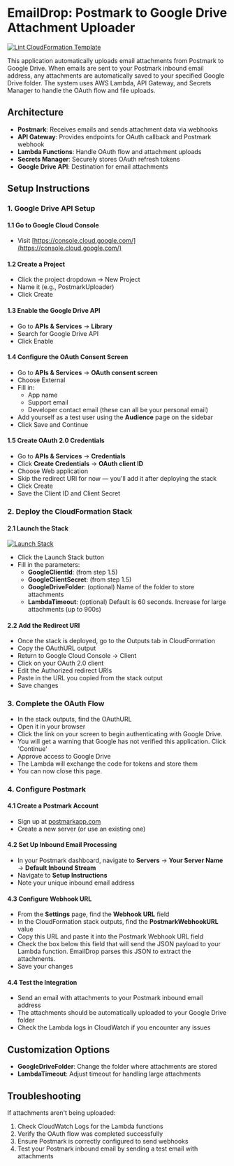 # EmailDrop: Postmark to Google Drive Attachment Uploader

[![Lint CloudFormation Template](https://github.com/kevinl95/EmailDrop/actions/workflows/main.yml/badge.svg)](https://github.com/kevinl95/EmailDrop/actions/workflows/main.yml)

This application automatically uploads email attachments from Postmark to Google Drive. When emails are sent to your Postmark inbound email address, any attachments are automatically saved to your specified Google Drive folder. The system uses AWS Lambda, API Gateway, and Secrets Manager to handle the OAuth flow and file uploads.

## Architecture

- **Postmark**: Receives emails and sends attachment data via webhooks
- **API Gateway**: Provides endpoints for OAuth callback and Postmark webhook
- **Lambda Functions**: Handle OAuth flow and attachment uploads
- **Secrets Manager**: Securely stores OAuth refresh tokens
- **Google Drive API**: Destination for email attachments

## Setup Instructions

### 1. Google Drive API Setup

#### 1.1 Go to Google Cloud Console
- Visit [https://console.cloud.google.com/](https://console.cloud.google.com/)

#### 1.2 Create a Project
- Click the project dropdown → New Project
- Name it (e.g., PostmarkUploader)
- Click Create

#### 1.3 Enable the Google Drive API
- Go to **APIs & Services** → **Library**
- Search for Google Drive API
- Click Enable

#### 1.4 Configure the OAuth Consent Screen
- Go to **APIs & Services** → **OAuth consent screen**
- Choose External
- Fill in:
  - App name
  - Support email
  - Developer contact email (these can all be your personal email)
- Add yourself as a test user using the **Audience** page on the sidebar
- Click Save and Continue

#### 1.5 Create OAuth 2.0 Credentials
- Go to **APIs & Services** → **Credentials**
- Click **Create Credentials** → **OAuth client ID**
- Choose Web application
- Skip the redirect URI for now — you'll add it after deploying the stack
- Click Create
- Save the Client ID and Client Secret

### 2. Deploy the CloudFormation Stack

#### 2.1 Launch the Stack

[![Launch Stack](https://s3.amazonaws.com/cloudformation-examples/cloudformation-launch-stack.png)](https://console.aws.amazon.com/cloudformation/home#/stacks/create/review?templateURL=https://emaildroppostmark.s3.us-west-2.amazonaws.com/cloudformation.yml)

- Click the Launch Stack button
- Fill in the parameters:
  - **GoogleClientId**: (from step 1.5)
  - **GoogleClientSecret**: (from step 1.5)
  - **GoogleDriveFolder**: (optional) Name of the folder to store attachments
  - **LambdaTimeout**: (optional) Default is 60 seconds. Increase for large attachments (up to 900s)

#### 2.2 Add the Redirect URI
- Once the stack is deployed, go to the Outputs tab in CloudFormation
- Copy the OAuthURL output
- Return to Google Cloud Console → Client
- Click on your OAuth 2.0 client
- Edit the Authorized redirect URIs
- Paste in the URL you copied from the stack output
- Save changes

### 3. Complete the OAuth Flow
- In the stack outputs, find the OAuthURL
- Open it in your browser
- Click the link on your screen to begin authenticating with Google Drive.
- You will get a warning that Google has not verified this application. Click 'Continue'
- Approve access to Google Drive
- The Lambda will exchange the code for tokens and store them
- You can now close this page.

### 4. Configure Postmark

#### 4.1 Create a Postmark Account
- Sign up at [postmarkapp.com](https://postmarkapp.com)
- Create a new server (or use an existing one)

#### 4.2 Set Up Inbound Email Processing
- In your Postmark dashboard, navigate to **Servers** → **Your Server Name** → **Default Inbound Stream**
- Navigate to **Setup Instructions**
- Note your unique inbound email address

#### 4.3 Configure Webhook URL
- From the **Settings** page, find the **Webhook URL** field
- In the CloudFormation stack outputs, find the **PostmarkWebhookURL** value
- Copy this URL and paste it into the Postmark Webhook URL field
- Check the box below this field that will send the JSON payload to your Lambda function. EmailDrop parses this JSON to extract the attachments.
- Save your changes

#### 4.4 Test the Integration
- Send an email with attachments to your Postmark inbound email address
- The attachments should be automatically uploaded to your Google Drive folder
- Check the Lambda logs in CloudWatch if you encounter any issues

## Customization Options

- **GoogleDriveFolder**: Change the folder where attachments are stored
- **LambdaTimeout**: Adjust timeout for handling large attachments

## Troubleshooting

If attachments aren't being uploaded:
1. Check CloudWatch Logs for the Lambda functions
2. Verify the OAuth flow was completed successfully
3. Ensure Postmark is correctly configured to send webhooks
4. Test your Postmark inbound email by sending a test email with attachments